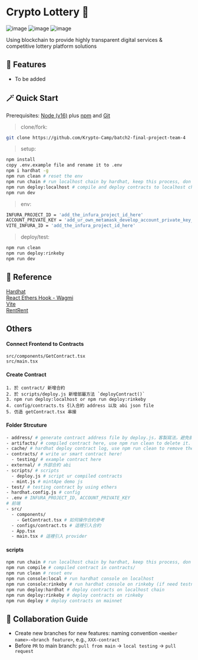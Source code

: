 # Crypto Lottery 🎲

![image](https://user-images.githubusercontent.com/88078588/161435760-8fd7f7bb-2a29-4736-a06a-4f38770d5306.png)
![image](https://user-images.githubusercontent.com/88078588/161435749-760a97c4-c5fc-4903-90b6-75e19df69729.png)
![image](https://user-images.githubusercontent.com/88078588/161435845-14675e15-dda3-4027-9ac0-1a2bdc90c6e9.png)

Using blockchain to provide highly transparent digital services & competitive lottery platform solutions

## 🔮 Features
* To be added



## 🪄 Quick Start

Prerequisites: [Node (v16)](https://nodejs.org/en/download/) plus [npm](https://www.npmjs.com/) and [Git](https://git-scm.com/downloads)

> clone/fork:

```bash
git clone https://github.com/Krypto-Camp/batch2-final-project-team-4
```

> setup:

```bash
npm install
copy .env.example file and rename it to .env
npm i hardhat -g
npm run clean # reset the env
npm run chain # run localhost chain by hardhat, keep this process, don't close it
npm run deploy:localhost # compile and deploy contracts to localhost chain
npm run dev
```
> env:
```bash
INFURA_PROJECT_ID = 'add_the_infura_project_id_here'
ACCOUNT_PRIVATE_KEY = 'add_ur_own_metamask_develop_account_private_key_here'
VITE_INFURA_ID = 'add_the_infura_project_id_here'
```


> deploy/test:

```bash
npm run clean
npm run deploy:rinkeby
npm run dev
```
## 🔖 Reference
[Hardhat](https://hardhat.org/getting-started/)
\
[React Ethers Hook - Wagmi](https://wagmi-xyz.vercel.app/)
\
[Vite](https://cn.vitejs.dev/guide/#scaffolding-your-first-vite-project)
\
[RentRent](https://rentrent.xyz/)

## Others
#### Connect Frontend to Contracts
`src/components/GetContract.tsx`
\
`src/main.tsx`

#### Create Contract
```
1. 於 contract/ 新增合約
2. 於 scripts/deploy.js 新增部屬方法 `deployContract()`
3. npm run deploy:localhost or npm run deploy:rinkeby
4. config/contracts.ts 引入合約 address 以及 abi json file
5. 仿造 getContract.tsx 串接
```

#### Folder Strcuture
```bash
- address/ # generate contract address file by deploy.js，客製寫法，避免前端要在部屬合約後一直更新合約地址
- artifacts/ # compiled contract here, use npm run clean to delete it.
- cache/ # hardhat deploy contract log, use npm run clean to remove the content in it and re-deploy ur contract.
- contracts/ # write ur smart contract here!
  - testing/ # example contract here
- external/ # 外部合約 abi
- scripts/ # scripts
  - deploy.js # script ur compiled contracts
  - mint.js # mintApe demo js
- test/ # testing contract by using ethers
- hardhat.config.js # config 
- .env # INFURA_PROJECT_ID, ACCOUNT_PRIVATE_KEY
# 前端
- src/
  - components/
    - GetContract.tsx # 如何操作合約參考
  - configs/contract.ts # 這裡引入合約
  - App.tsx
  - main.tsx # 這裡引入 provider
```

#### scripts
```bash
npm run chain # run localhost chain by hardhat, keep this process, don't close it
npm run compile # compiled contract in contracts/
npm run clean # reset env
npm run console:local # run hardhat console on localhost
npm run console:rinkeby # run hardhat console on rinkeby (if need testnet, pls add a .env file)
npm run deploy:hardhat # deploy contracts on localhost chain
npm run deploy:rinkeby # deploy contracts on rinkeby
npm run deploy # deploy contracts on mainnet
```

## 🤝 Collaboration Guide

* Create new branches for new features: naming convention `<member name>-<branch feature>`, e.g., `XXX-contract`
* Before `PR` to main branch: `pull from main` -> `local testing` -> `pull request`





